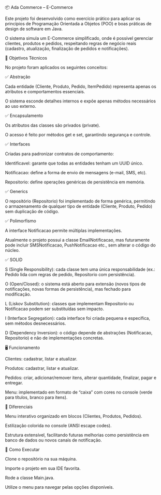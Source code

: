 📦 Ada Commerce – E-Commerce

Este projeto foi desenvolvido como exercício prático para aplicar os princípios de Programação Orientada a Objetos (POO) e boas práticas de design de software em Java.

O sistema simula um E-Commerce simplificado, onde é possível gerenciar clientes, produtos e pedidos, respeitando regras de negócio reais (cadastro, atualização, finalização de pedidos e notificações).

🎯 Objetivos Técnicos

No projeto foram aplicados os seguintes conceitos:

✅ Abstração

Cada entidade (Cliente, Produto, Pedido, ItemPedido) representa apenas os atributos e comportamentos essenciais.

O sistema esconde detalhes internos e expõe apenas métodos necessários ao uso externo.

✅ Encapsulamento

Os atributos das classes são privados (private).

O acesso é feito por métodos get e set, garantindo segurança e controle.

✅ Interfaces

Criadas para padronizar contratos de comportamento:

Identificavel: garante que todas as entidades tenham um UUID único.

Notificacao: define a forma de envio de mensagens (e-mail, SMS, etc).

Repositorio<T>: define operações genéricas de persistência em memória.

✅ Generics

O repositório (Repositorio<T>) foi implementado de forma genérica, permitindo o armazenamento de qualquer tipo de entidade (Cliente, Produto, Pedido) sem duplicação de código.

✅ Polimorfismo

A interface Notificacao permite múltiplas implementações.

Atualmente o projeto possui a classe EmailNotificacao, mas futuramente pode incluir SMSNotificacao, PushNotificacao etc., sem alterar o código do núcleo.

✅ SOLID

S (Single Responsibility): cada classe tem uma única responsabilidade (ex.: Pedido lida com regras de pedido, Repositorio com persistência).

O (Open/Closed): o sistema está aberto para extensão (novos tipos de notificações, novas formas de persistência), mas fechado para modificação.

L (Liskov Substitution): classes que implementam Repositorio<T> ou Notificacao podem ser substituídas sem impacto.

I (Interface Segregation): cada interface foi criada pequena e específica, sem métodos desnecessários.

D (Dependency Inversion): o código depende de abstrações (Notificacao, Repositorio) e não de implementações concretas.

🖥️ Funcionamento

Clientes: cadastrar, listar e atualizar.

Produtos: cadastrar, listar e atualizar.

Pedidos: criar, adicionar/remover itens, alterar quantidade, finalizar, pagar e entregar.

Menu: implementado em formato de “caixa” com cores no console (verde para títulos, branco para itens).

🎨 Diferenciais

Menu interativo organizado em blocos (Clientes, Produtos, Pedidos).

Estilização colorida no console (ANSI escape codes).

Estrutura extensível, facilitando futuras melhorias como persistência em banco de dados ou novos canais de notificação.

🚀 Como Executar

Clone o repositório na sua máquina.

Importe o projeto em sua IDE favorita.

Rode a classe Main.java.

Utilize o menu para navegar pelas opções disponíveis.
